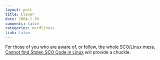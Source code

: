 ```yaml
--- 
layout: post
title: Clever
date: 2004-1-30
comments: false
categories: nerdliness
link: false
---
```

For those of you who are aware of, or follow, the whole SCO/Linux mess, <a href="http://www.linuxstolescocode.com/" title="Linux Stole SCO Code">Cannot find Stolen SCO Code in Linux</a> will provide a chuckle.
